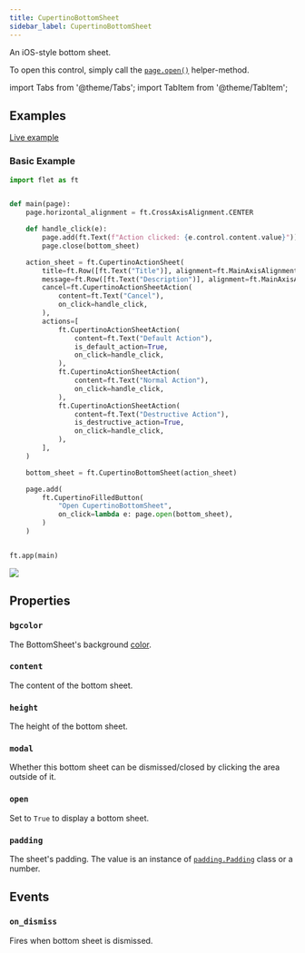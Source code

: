 ```yaml
---
title: CupertinoBottomSheet
sidebar_label: CupertinoBottomSheet
---
```


An iOS-style bottom sheet.

To open this control, simply call the [`page.open()`](/docs/controls/page#open) helper-method.

import Tabs from '@theme/Tabs';
import TabItem from '@theme/TabItem';

## Examples

[Live example](https://flet-controls-gallery.fly.dev/dialogs/cupertinobottomsheet)

### Basic Example

<Tabs groupId="language">
  <TabItem value="python" label="Python" default>

```python
import flet as ft


def main(page):
    page.horizontal_alignment = ft.CrossAxisAlignment.CENTER

    def handle_click(e):
        page.add(ft.Text(f"Action clicked: {e.control.content.value}"))
        page.close(bottom_sheet)

    action_sheet = ft.CupertinoActionSheet(
        title=ft.Row([ft.Text("Title")], alignment=ft.MainAxisAlignment.CENTER),
        message=ft.Row([ft.Text("Description")], alignment=ft.MainAxisAlignment.CENTER),
        cancel=ft.CupertinoActionSheetAction(
            content=ft.Text("Cancel"),
            on_click=handle_click,
        ),
        actions=[
            ft.CupertinoActionSheetAction(
                content=ft.Text("Default Action"),
                is_default_action=True,
                on_click=handle_click,
            ),
            ft.CupertinoActionSheetAction(
                content=ft.Text("Normal Action"),
                on_click=handle_click,
            ),
            ft.CupertinoActionSheetAction(
                content=ft.Text("Destructive Action"),
                is_destructive_action=True,
                on_click=handle_click,
            ),
        ],
    )

    bottom_sheet = ft.CupertinoBottomSheet(action_sheet)

    page.add(
        ft.CupertinoFilledButton(
            "Open CupertinoBottomSheet",
            on_click=lambda e: page.open(bottom_sheet),
        )
    )


ft.app(main)
```

  </TabItem>
</Tabs>

<img src="/img/docs/controls/cupertino-action-sheet/basic-cupertino-action-sheet.png" className="screenshot-40"/>

## Properties

### `bgcolor`

The BottomSheet's background [color](/docs/reference/colors).

### `content`

The content of the bottom sheet.

### `height`

The height of the bottom sheet.

### `modal`

Whether this bottom sheet can be dismissed/closed by clicking the area outside of it.

### `open`

Set to `True` to display a bottom sheet.

### `padding`

The sheet's padding. The value is an instance of [`padding.Padding`](/docs/reference/types/padding) class or a number.

## Events

### `on_dismiss`

Fires when bottom sheet is dismissed.